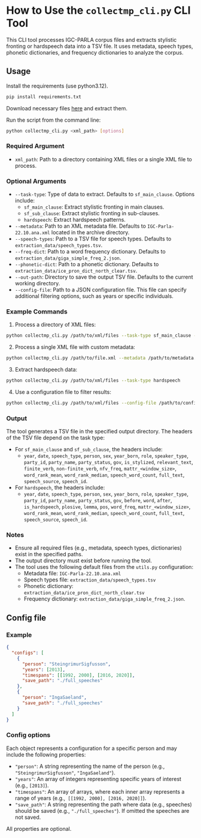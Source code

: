 # How to Use the `collectmp_cli.py` CLI Tool
This CLI tool processes IGC-PARLA corpus files and extracts stylistic fronting or hardspeech data into a TSV file. It uses metadata, speech types, phonetic dictionaries, and frequency dictionaries to analyze the corpus.

## Usage
Install the requirements (use python3.12). 
```bash
pip install requirements.txt
```

Download necessary files [here](https://drive.google.com/file/d/1-acd-uzqOiJU3IYwv3lIZSKEFX5dXTBb/view?usp=sharing) and extract them.

Run the script from the command line:

```bash
python collectmp_cli.py <xml_path> [options]
```

### Required Argument
- `xml_path`: Path to a directory containing XML files or a single XML file to process.

### Optional Arguments
- `--task-type`: Type of data to extract. Defaults to `sf_main_clause`. Options include:
	- `sf_main_clause`: Extract stylistic fronting in main clauses.
	- `sf_sub_clause`: Extract stylistic fronting in sub-clauses.
	- `hardspeech`: Extract hardspeech patterns.
- `--metadata`: Path to an XML metadata file. Defaults to `IGC-Parla-22.10.ana.xml` located in the archive directory.
- `--speech-types`: Path to a TSV file for speech types. Defaults to `extraction_data/speech_types.tsv`.
- `--freq-dict`: Path to a word frequency dictionary. Defaults to `extraction_data/giga_simple_freq_2.json`.
- `--phonetic-dict`: Path to a phonetic dictionary. Defaults to `extraction_data/ice_pron_dict_north_clear.tsv`.
- `--out-path`: Directory to save the output TSV file. Defaults to the current working directory.
- `--config-file`: Path to a JSON configuration file. This file can specify additional filtering options, such as years or specific individuals.

### Example Commands

1. Process a directory of XML files:
```bash
python collectmp_cli.py /path/to/xml/files --task-type sf_main_clause --out-path /path/to/output
```
2. Process a single XML file with custom metadata:
```bash
python collectmp_cli.py /path/to/file.xml --metadata /path/to/metadata.xml --out-path /path/to/output
```
3. Extract hardspeech data:
```bash
python collectmp_cli.py /path/to/xml/files --task-type hardspeech
```
4. Use a configuration file to filter results:
```bash
python collectmp_cli.py /path/to/xml/files --config-file /path/to/config.json --out-path /path/to/output
```

### Output
The tool generates a TSV file in the specified output directory. The headers of the TSV file depend on the task type:

- For `sf_main_clause` and `sf_sub_clause`, the headers include:
	- `year`, `date`, `speech_type`, `person`, `sex`, `year_born`, `role`, `speaker_type`, `party_id`, `party_name`, `party_status`, `gov`, `is_stylized`, `relevant_text`, `finite_verb`, `non-finite_verb`, `nfv_freq`, `mattr_<window_size>`, `word_rank_mean`, `word_rank_median`, `speech_word_count`, `full_text`, `speech_source`, `speech_id`.
- For `hardspeech`, the headers include:
	- `year`, `date`, `speech_type`, `person`, `sex`, `year_born`, `role`, `speaker_type`, `party_id`, `party_name`, `party_status`, `gov`, `before`, `word`, `after`, `is_hardspeech`, `plosive`, `lemma`, `pos`, `word_freq`, `mattr_<window_size>`, `word_rank_mean`, `word_rank_median`, `speech_word_count`, `full_text`, `speech_source`, `speech_id`.

### Notes
- Ensure all required files (e.g., metadata, speech types, dictionaries) exist in the specified paths.
- The output directory must exist before running the tool.
- The tool uses the following default files from the `utils.py` configuration:
	- Metadata file: `IGC-Parla-22.10.ana.xml`
	- Speech types file: `extraction_data/speech_types.tsv`
	- Phonetic dictionary: `extraction_data/ice_pron_dict_north_clear.tsv`
	- Frequency dictionary: `extraction_data/giga_simple_freq_2.json`.
 
## Config file

### Example

```json
{
  "configs": [
    {
      "person": "SteingrimurSigfusson",
      "years": [2013],
      "timespans": [[1992, 2000], [2016, 2020]],
      "save_path": "./full_speeches"
    },
    {
      "person": "IngaSaeland",
      "save_path": "./full_speeches" 
    }
  ]
}
```

### Config options

Each object represents a configuration for a specific person and may include the following properties:
- `"person"`: A string representing the name of the person (e.g., `"SteingrimurSigfusson"`, `"IngaSaeland"`).
- `"years"`: An array of integers representing specific years of interest (e.g., `[2013]`).
- `"timespans"`: An array of arrays, where each inner array represents a range of years (e.g.,` [[1992, 2000], [2016, 2020]]`).
- `"save_path"`: A string representing the path where data (e.g., speeches) should be saved (e.g., `"./full_speeches"`). If omitted the speeches are not saved.

All properties are optional.